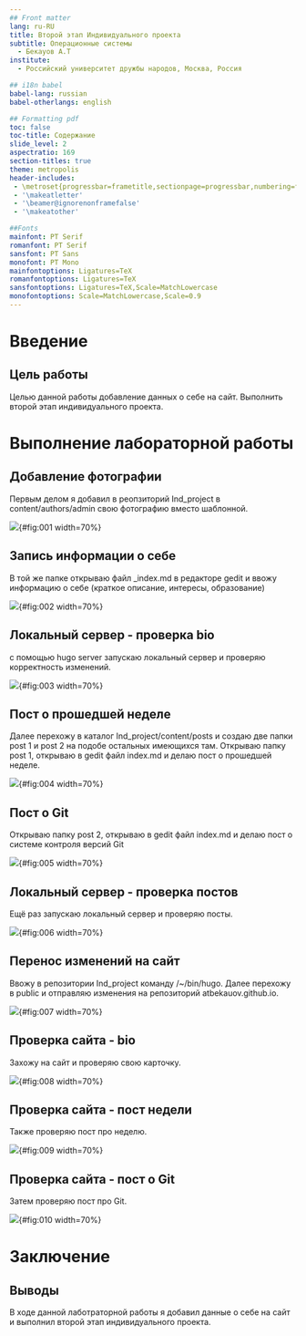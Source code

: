 ```yaml
---
## Front matter
lang: ru-RU
title: Второй этап Индивидуального проекта
subtitle: Операционные системы
  - Бекауов А.Т
institute:
  - Российский университет дружбы народов, Москва, Россия

## i18n babel
babel-lang: russian
babel-otherlangs: english

## Formatting pdf
toc: false
toc-title: Содержание
slide_level: 2
aspectratio: 169
section-titles: true
theme: metropolis
header-includes:
 - \metroset{progressbar=frametitle,sectionpage=progressbar,numbering=fraction}
 - '\makeatletter'
 - '\beamer@ignorenonframefalse'
 - '\makeatother'

##Fonts
mainfont: PT Serif
romanfont: PT Serif
sansfont: PT Sans
monofont: PT Mono
mainfontoptions: Ligatures=TeX
romanfontoptions: Ligatures=TeX
sansfontoptions: Ligatures=TeX,Scale=MatchLowercase
monofontoptions: Scale=MatchLowercase,Scale=0.9
---
```


# Введение

## Цель работы

Целью данной работы добавление данных о себе на сайт. Выполнить второй этап индивидуального проекта.


# Выполнение лабораторной работы

## Добавление фотографии

Первым делом я добавил в реопзиторий Ind_project в content/authors/admin свою фотографию вместо шаблонной.

![](image/1.png){#fig:001 width=70%}

## Запись информации о себе

В той же папке открываю файл _index.md в редакторе gedit и ввожу информацию о себе (краткое описание, интересы, образование)

![](image/2.png){#fig:002 width=70%}

## Локальный сервер - проверка bio

с помощью hugo server запускаю локальный сервер и проверяю корректность изменений.

![](image/3.png){#fig:003 width=70%}

## Пост о прошедшей неделе

Далее перехожу в каталог Ind_project/content/posts и создаю две папки post 1 и post 2 на подобе остальных имеющихся там. Открываю папку post 1, открываю в gedit файл index.md и делаю пост о прошедшей неделе.

![](image/4.png){#fig:004 width=70%}

## Пост о Git

Открываю папку post 2, открываю в gedit файл index.md и делаю пост о системе контроля версий Git 

![](image/5.png){#fig:005 width=70%}

## Локальный сервер - проверка постов

Ещё раз запускаю локальный сервер и проверяю посты.

![](image/6.png){#fig:006 width=70%}

## Перенос изменений на сайт

Ввожу в репозитории Ind_project команду /~/bin/hugo. Далее перехожу в public и отправляю изменения на репозиторий atbekauov.github.io.

![](image/7.png){#fig:007 width=70%}

## Проверка сайта - bio

Захожу на сайт и проверяю свою карточку.

![](image/8.png){#fig:008 width=70%}

## Проверка сайта - пост недели

Также проверяю пост про неделю.

![](image/9.png){#fig:009 width=70%}

## Проверка сайта - пост о Git

Затем проверяю пост про Git.

![](image/10.png){#fig:010 width=70%}

# Заключение

## Выводы

В ходе данной лаботраторной работы я добавил данные о себе на сайт и выполнил второй этап индивидуального проекта.


